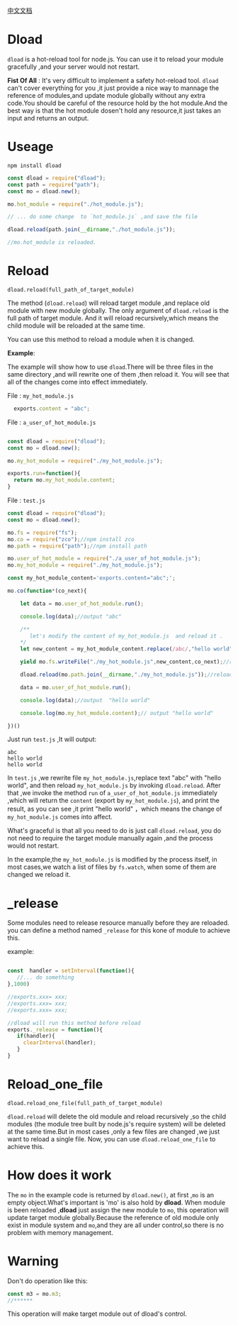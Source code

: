 
[中文文档](https://github.com/yyrdl/dload/blob/master/readme_ch.md)
# Dload

`dload` is a hot-reload tool for node.js. You can use it to reload your module gracefully ,and your server would not restart.


__Fist Of All__ : It's very difficult to implement a safety hot-reload tool. `dload` can't cover  everything for you ,it just provide
a nice way to mannage the reference of  modules,and update module globally without any extra code.You should be careful of the resource
hold by the hot module.And the best way is that the hot module dosen't hold any resource,it just takes an input and returns an output.



# Useage

`npm install dload`

```js
const dload = require("dload");
const path = require("path");
const mo = dload.new();

mo.hot_module = require("./hot_module.js");

// ... do some change  to `hot_module.js` ,and save the file

dload.reload(path.join(__dirname,"./hot_module.js"));

//mo.hot_module is reloaded.

```

# Reload

`dload.reload(full_path_of_target_module)`

The method (`dload.reload`) will reload target module ,and replace old module with new module globally. The only argument of `dload.reload`
is the full path of target module. And it will reload  recursively,which means the child module will be reloaded at the same time.

You can use this method to reload a module when it is changed.

__Example__:

The example will show how to use `dload`.There will be three files in the same directory ,and  will rewrite one of them ,then reload it. You will
 see that all of the changes come into effect immediately.

File : `my_hot_module.js`

```js
  exports.content = "abc";
```

File : `a_user_of_hot_module.js`

```js

const dload = require("dload");
const mo = dload.new();

mo.my_hot_module = require("./my_hot_module.js");

exports.run=function(){
  return mo.my_hot_module.content;
}
```

File : `test.js`

```js
const dload = require("dload");
const mo = dload.new();

mo.fs = require("fs");
mo.co = require("zco");//npm install zco
mo.path = require("path");//npm install path

mo.user_of_hot_module = require("./a_user_of_hot_module.js");
mo.my_hot_module = require("./my_hot_module.js");

const my_hot_module_content='exports.content="abc";';

mo.co(function*(co_next){

    let data = mo.user_of_hot_module.run();

    console.log(data);//output "abc"

    /**
       let's modify the content of my_hot_module.js  and reload it .
    */
    let new_content = my_hot_module_content.replace(/abc/,"hello world");//replace `abc` to `hello world`

    yield mo.fs.writeFile("./my_hot_module.js",new_content,co_next);//rewrite file `my_hot_module.js`

    dload.reload(mo.path.join(__dirname,"./my_hot_module.js"));//reload file `my_hot_module.js`

    data = mo.user_of_hot_module.run();

    console.log(data);//output  "hello world"

    console.log(mo.my_hot_module.content);// output "hello world"

})()

```

Just run `test.js` ,It will output:
```
abc
hello world
hello world
```

In `test.js` ,we rewrite file `my_hot_module.js`,replace  text "abc"  with "hello world", and then  reload `my_hot_module.js` by invoking `dload.reload`.
After that ,we invoke the method `run` of `a_user_of_hot_module.js` immediately ,which will return the `content` (export by `my_hot_module.js`), and print
the result, as you can see ,it print "hello world" ，which means the change of `my_hot_module.js`  comes into affect.

What's graceful is that all you need to do is just call `dload.reload`, you do not need to require the target module manually again ,and the process would
not restart.

In the example,the `my_hot_module.js` is modified by the process itself, in most cases,we watch a list of files by `fs.watch`, when some of them are changed
we reload it.


# _release

Some modules need to release resource manually before they are reloaded. you can define a method named `_release` for this kone of  module to achieve this.



example:

```js

const  handler = setInterval(function(){
   //... do something
},1000)

//exports.xxx= xxx;
//exports.xxx= xxx;
//exports.xxx= xxx;

//dload will run this method before reload
exports._release = function(){
   if(handler){
     clearInterval(handler);
   }
}
```

# Reload_one_file

`dload.reload_one_file(full_path_of_target_module)`

`dload.reload` will delete the old module and reload recursively ,so the child modules (the module tree built by node.js's require system)
will be deleted at the same time.But in most cases ,only a few files are changed ,we just want to reload a single file. Now, you can use
`dload.reload_one_file` to achieve this.



# How does it work

The `mo` in the example code is returned by `dload.new()`, at first ,`mo` is an empty object.What's important is
'mo' is also hold by __dload__. When module is been reloaded ,__dload__ just assign the new module to `mo`, this operation will
update target module globally.Because the reference of old module only exist in module system and `mo`,and they are all
under control,so there is no problem with memory management.


# Warning

Don't do operation like this:

```js
const m3 = mo.m3;
//******
```
This operation will make target module out of dload's control.



